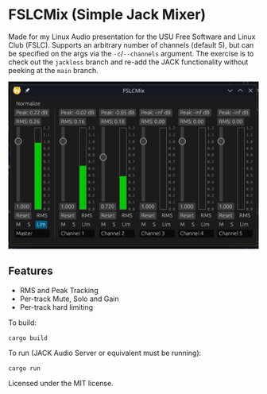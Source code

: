 # FSLCMix (Simple Jack Mixer)

Made for my Linux Audio presentation for the USU Free Software and Linux Club (FSLC). Supports an arbitrary number of channels (default 5), but can be specified on the args via the `-c`/`--channels` argument. The exercise is to check out the `jackless` branch and re-add the JACK functionality without peeking at the `main` branch.

![Screenshot](./screenshots/screenshot.png)

## Features

- RMS and Peak Tracking
- Per-track Mute, Solo and Gain
- Per-track hard limiting

To build:

```
cargo build
```

To run (JACK Audio Server or equivalent must be running):
```
cargo run
```

Licensed under the MIT license.

